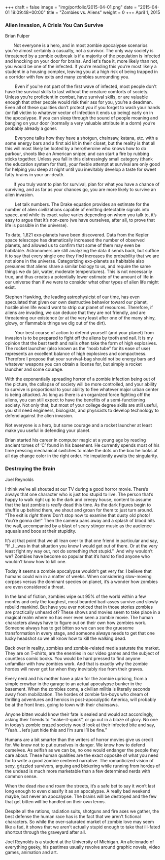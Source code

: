 +++
draft = false
image = "img/portfolio/2015-04-01.png"
date = "2015-04-01 19:09:48+00:00"
title = "Zombies vs. Aliens"
weight = 0
+++
April 1, 2015
<!--more-->
### Alien Invasion, A Crisis You Can Survive




Brian Fulper


       Not everyone is a hero, and in most zombie apocalypse scenarios you’re almost certainly a casualty, not a survivor. The only way society is threatened by a zombie outbreak is if a majority of the population is infected and knocking on your door for brains. And let's face it, more likely than not, you would be one of the infected. If you’re reading this you’re most likely a student in a housing complex, leaving you at a high risk of being trapped in a corridor with few exits and many zombies surrounding you.

        Even if you're not part of the first wave of infected, most people don't have the survival skills to last without the creature comforts of society. Unless you’re proficient in combat, have survival skills, or are valuable enough that other people would risk their ass for you, you’re a deadman. Even all of these qualities don't protect you if you forget to wash your hands (or fall victim to whatever vector of infection it ends up being) early on in the apocalypse. If you can sleep through the sound of people moaning and banging on your door (normally a very valuable attribute in a dorm) you’re probably already a goner.

        Everyone talks how they have a shotgun, chainsaw, katana, etc. with a some energy bars and a first aid kit in their closet, but the reality is that all this will most likely be looted by a hero/heroine who knows how to do parkour, shoots like an American sniper, and can start a fire by rubbing sticks together. Unless you fall in this distressingly small category (thank the education system for that), your feeble attempt at survival are only good for helping you sleep at night until you inevitably develop a taste for sweet fatty brains in your un-death.

       If you truly want to plan for survival, plan for what you have a chance of surviving, and as far as your chances go, you are more likely to survive an alien invasion.

        Let talk numbers. The Drake equation provides an estimate for the number of alien civilizations capable of emitting detectable signals into space, and while its exact value varies depending on whom you talk to, it’s easy to argue that it’s non-zero (we have ourselves, after all, to prove that life is possible in the universe).

To date, 1,821 exo-planets have been discovered. Data from the Kepler space telescope has dramatically increased the number of observed planets, and allowed us to confirm that some of them may even be habitable. Astronomers are still analyzing the data it sends back, but suffice it to say that every single one they find increases the probability that we are not alone in the universe. Categorizing exo-planets as habitable also presumes that aliens share a similar biology to us, and require the same things we do (air, water, moderate temperatures). This is not necessarily true, and thus creates a potentially lower estimate of the amount of life in our universe than if we were to consider what other types of alien life might exist.

Stephen Hawking, the leading astrophysicist of our time, has even speculated that given our own destructive behavior toward our planet, hostile alien life would want to strip our planet of resources. Therefore, if aliens are invading, we can deduce that they are not friendly, and are threatening our existence (or at the very least after one of the many shiny, glowy, or flammable things we dig out of the dirt).

        Your best course of action to defend yourself (and your planet) from invasion is to be prepared to fight off the aliens by tooth and nail. It is my opinion that the best teeth and nails often take the form of high explosives. The rocket launcher (also known as the “noob tube” for its ease of use) represents an excellent balance of high explosives and compactness. Therefore I propose that your survival-bag should not be energy bars and whatever weapons you can obtain a license for, but simply a rocket launcher and some courage.

With the exponentially spreading horror of a zombie infection being out of the picture, the collapse of society will be more controlled, and your ability to survive is proportional to your ability to flee whatever major urban center is being attacked. As long as there is an organized force fighting off the aliens, you can still expect to have the benefits of a semi-functioning society. Not only that, but most of your college degree skills are still useful, you still need engineers, biologists, and physicists to develop technology to defend against the alien invasion.

Not everyone is a hero, but some courage and a rocket launcher at least make you useful in defending your planet.

Brian started his career in computer magic at a young age by reading ancient tomes of ‘C’ found in his basement. He currently spends most of his time pressing mechanical switches to make the dots on the box he looks at all day change color in the right order. He impatiently awaits the singularity.


### Destroying the Brain




Joel Reynolds


I think we’ve all shouted at our TV during a good horror movie. There’s always that one character who is just too stupid to live. The person that’s happy to walk right up to the dark and creepy house, content to assume that the last zombie is _really_ dead this time. As the dark figures begin to shuffle up behind them, we shout and groan for them to just turn around. “The exit is _right_ _there!_ Don’t stop now to examine that dusty old photo! You’re gonna die!” Then the camera pans away and a splash of blood hits the wall, accompanied by a blast of scary stinger music as the audience squeals and boos at their stupidity.

It’s at that point that we all lean over to that one friend in particular and say, “If _I _was in that situation you know I would get out of there. Or at the very least fight my way out, not do something _that_ stupid.”  And why wouldn’t we? Zombies have become so popular that it’s hard to find anyone who wouldn’t know how to kill one.

Today it seems a zombie apocalypse wouldn’t get very far. I believe that humans could win in a matter of weeks. When considering slow-moving corpses versus the dominant species on planet, it’s a wonder how zombies are even considered a threat.

In the land of fiction, zombies wipe out 95% of the world within a few months and only the toughest, most bearded bad-asses survive and slowly rebuild mankind. But have you ever noticed that in those stories zombies are practically unheard of? These shows and movies seem to take place in a magical realm where no has ever even seen a zombie movie. The human characters always have to figure out on their own how zombies work. Someone always has to get bitten so we can see the gruesome transformation in every stage, and someone always needs to get that one lucky headshot so we all know how to kill the walking dead.

Back over in reality, zombies and zombie-related media saturate the market. They are on T-shirts, are the enemies in our video games and the subject of countless comic books. You would be hard pressed to find anyone unfamiliar with how zombies work. And that is exactly why the zombie hordes will never get far when they inevitably rise from their graves.

Every nerd and his mother have a plan for the zombie uprising, from a simple crowbar in the garage to an actual apocalypse bunker in the basement. When the zombies come, a civilian militia is literally seconds away from mobilization. The hordes of zombie fan-boys who dream of thrilling adventures and heroics in post-apocalyptic America, will probably be at the front lines, going to town with their chainsaws.

Anyone bitten would know their fate is sealed and would act accordingly, asking their friends to “make-it-quick”, or go out in a blaze of glory. No one in today’s zombie crazed society would look at their infected bite and say, “Yeah… let’s just hide this and I’m sure I’ll be fine.”

Humans are a bit smarter than the writers of horror movies give us credit for. We know not to put ourselves in danger. We know how to defend ourselves. As selfish as we can be, no one would endanger the people they care about. These human qualities are the exact opposite of what you need for to write a good zombie centered narrative. The romanticized vision of sexy, grizzled survivors, arguing and bickering while running from hordes of the undead is much more marketable than a few determined nerds with common sense.

When the dead rise and roam the streets, it’s a safe bet to say it won’t last long enough to even classify it as an apocalypse. A really bad weekend maybe, but never an apocalypse. The brains will be destroyed and the few that get bitten will be handled on their own terms.

Despite all the rations, radiation suits, shotguns and fire axes we gather, the best defense the human race has is the fact that we aren't fictional characters. So while the over-saturated market of zombie love may seem like a fad, it shows that we aren't actually stupid enough to take that ill-fated shortcut through the graveyard after all.

Joel Reynolds is a student at the University of Michigan. An aficionado of everything geeky, his pastimes usually revolve around graphic novels, video games, animation and art.
